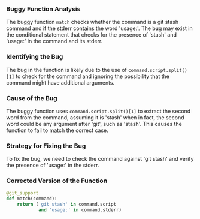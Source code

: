 ### Buggy Function Analysis
 
The buggy function `match` checks whether the command is a git stash command and if the stderr contains the word 'usage:'. The bug may exist in the conditional statement that checks for the presence of 'stash' and 'usage:' in the command and its stderr.

### Identifying the Bug
The bug in the function is likely due to the use of `command.script.split()[1]` to check for the command and ignoring the possibility that the command might have additional arguments.

### Cause of the Bug
The buggy function uses `command.script.split()[1]` to extract the second word from the command, assuming it is 'stash' when in fact, the second word could be any argument after 'git', such as 'stash'. This causes the function to fail to match the correct case.

### Strategy for Fixing the Bug
To fix the bug, we need to check the command against 'git stash' and verify the presence of 'usage:' in the stderr.

### Corrected Version of the Function
```python
@git_support
def match(command):
    return ('git stash' in command.script
            and 'usage:' in command.stderr)
```